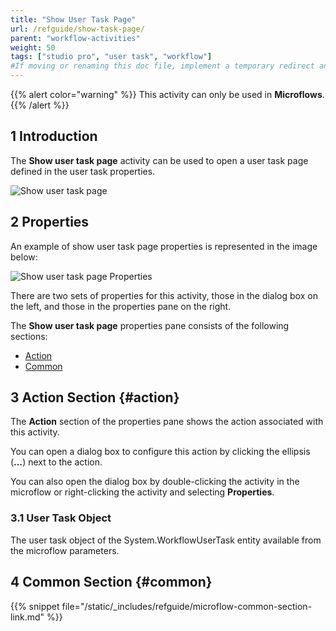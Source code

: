 ```yaml
---
title: "Show User Task Page"
url: /refguide/show-task-page/
parent: "workflow-activities"
weight: 50
tags: ["studio pro", "user task", "workflow"]
#If moving or renaming this doc file, implement a temporary redirect and let the respective team know they should update the URL in the product. See Mapping to Products for more details.
---
```


{{% alert color="warning" %}}
This activity can only be used in **Microflows**.
{{% /alert %}}

## 1 Introduction

The **Show user task page** activity can be used to open a user task page defined in the user task properties. 

![Show user task page](/attachments/refguide/modeling/application-logic/microflows-and-nanoflows/activities/workflow-activities/show-task-page/open-task-page.jpg)

## 2 Properties

An example of show user task page properties is represented in the image below:

![Show user task page Properties](/attachments/refguide/modeling/application-logic/microflows-and-nanoflows/activities/workflow-activities/show-task-page/open-task-page-properties.jpg)

There are two sets of properties for this activity, those in the dialog box on the left, and those in the properties pane on the right.

The **Show user task page** properties pane consists of the following sections:

* [Action](#action)
* [Common](#common)

## 3 Action Section {#action}

The **Action** section of the properties pane shows the action associated with this activity.

You can open a dialog box to configure this action by clicking the ellipsis (**…**) next to the action.

You can also open the dialog box by double-clicking the activity in the microflow or right-clicking the activity and selecting **Properties**.

### 3.1 User Task Object

The user task object of the System.WorkflowUserTask entity available from the microflow parameters.

## 4 Common Section {#common}

{{% snippet file="/static/_includes/refguide/microflow-common-section-link.md" %}}